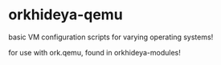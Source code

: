 orkhideya-qemu
==============

basic VM configuration scripts for varying operating systems!

for use with ork.qemu, found in orkhideya-modules!
